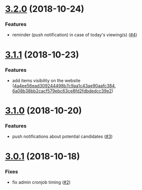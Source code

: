 <a name="3.2.0"></a>
# [3.2.0](https://github.com/fluster/fluster-backend/compare/v3.1.1...v3.2.0) (2018-10-24)

### Features

* reminder (push notification) in case of today's viewing(s) ([#4](https://github.com/fluster/fluster-backend/issues/4))

<a name="3.1.1"></a>
# [3.1.1](https://github.com/fluster/fluster-backend/compare/v3.1.0...v3.1.1) (2018-10-23)

### Features

* add items visibility on the website ([4a4ee56ead309244498b7c9aa1c43ae90aafc384](https://github.com/fluster/fluster-backend/commit/4a4ee56ead309244498b7c9aa1c43ae90aafc384), [6a08b38bb2cacf579ebc63ce8fd2fdbdedcc39e2](https://github.com/fluster/fluster-backend/commit/6a08b38bb2cacf579ebc63ce8fd2fdbdedcc39e2))

<a name="3.1.0"></a>
# [3.1.0](https://github.com/fluster/fluster-backend/compare/v3.0.1...v3.1.0) (2018-10-20)

### Features

* push notifications about potential candidates ([#3](https://github.com/fluster/fluster-backend/issues/3))

<a name="3.0.1"></a>
# [3.0.1](https://github.com/fluster/fluster-backend/compare/v3.0.0...v3.0.1) (2018-10-18)

### Fixes

* fix admin cronjob timing ([#2](https://github.com/fluster/fluster-backend/issues/2))
